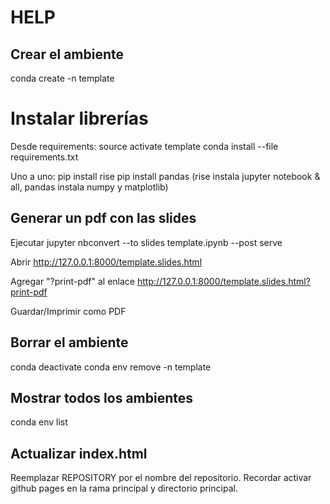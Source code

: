 # HELP

## Crear el ambiente
conda create -n template

# Instalar librerías
Desde requirements:
source activate template
conda install --file requirements.txt

Uno a uno:
pip install rise
pip install pandas
(rise instala jupyter notebook & all, pandas instala numpy y matplotlib)

## Generar un pdf con las slides
Ejecutar
jupyter nbconvert --to slides template.ipynb --post serve

Abrir
http://127.0.0.1:8000/template.slides.html

Agregar "?print-pdf" al enlace
http://127.0.0.1:8000/template.slides.html?print-pdf

Guardar/Imprimir como PDF

## Borrar el ambiente
conda deactivate
conda env remove -n template

## Mostrar todos los ambientes
conda env list

## Actualizar index.html
Reemplazar REPOSITORY por el nombre del repositorio.
Recordar activar github pages en la rama principal y directorio principal.

